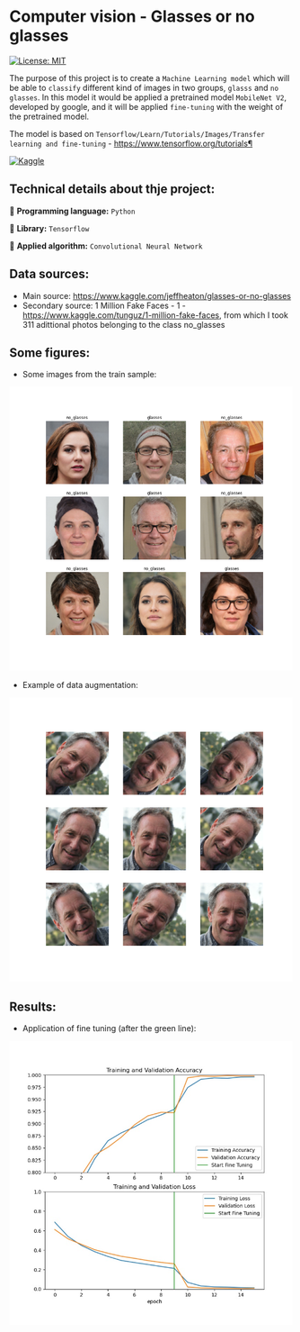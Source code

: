 # Computer vision - Glasses or no glasses

[![License: MIT](https://img.shields.io/badge/License-MIT-yellow.svg)](https://opensource.org/licenses/MIT) 

The purpose of this project is to create a `Machine Learning model` which will be able to `classify` different kind of images in two groups, `glasss` and `no glasses`. 
In this model it would be applied a pretrained model `MobileNet V2`, developed by google, and it will be applied `fine-tuning` with the weight of the pretrained model.

The model is based on `Tensorflow/Learn/Tutorials/Images/Transfer learning and fine-tuning` - https://www.tensorflow.org/tutorials¶

[![Kaggle](https://seeklogo.com/images/K/kaggle-logo-83322F52DE-seeklogo.com.png)](https://www.kaggle.com/jorgebuenoperez/computer-vision-application-of-cnn)

## Technical details about thje project:

 :round_pushpin: **Programming language:** `Python`

 :round_pushpin: **Library:** `Tensorflow`

 :round_pushpin: **Applied algorithm:** `Convolutional Neural Network`
 
## Data sources: 

- Main source: https://www.kaggle.com/jeffheaton/glasses-or-no-glasses
- Secondary source: 1 Million Fake Faces - 1 - https://www.kaggle.com/tunguz/1-million-fake-faces, from which I took 311 adittional photos belonging to the class no_glasses

## Some figures:

- Some images from the train sample:

![alt text](https://github.com/lajobu/CNN_glasses_no_glasses/blob/main/Figures/5.train_images.png)

- Example of data augmentation:

![alt text](https://github.com/lajobu/CNN_glasses_no_glasses/blob/main/Figures/6.augmen_images.png)

## Results:

- Application of fine tuning (after the green line):

![alt text](https://github.com/lajobu/CNN_glasses_no_glasses/blob/main/Figures/res_model_fine.jpg)
